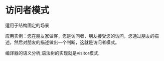 # 访问者模式

适用于结构固定的场景

应用实例：您在朋友家做客，您是访问者，朋友接受您的访问，您通过朋友的描述，然后对朋友的描述做出一个判断，这就是访问者模式。

编译器的语义分析,语法树的实现就是visitor模式.
